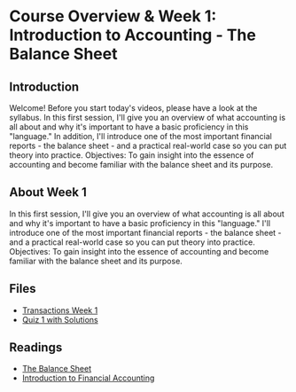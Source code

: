 # Course Overview & Week 1: Introduction to Accounting - The Balance Sheet

## Introduction
Welcome! Before you start today's videos, please have a look at the syllabus. In this first session, I'll give you an overview of what accounting is all about and why it's important to have a basic proficiency in this "language." In addition, I'll introduce one of the most important financial reports - the balance sheet - and a practical real-world case so you can put theory into practice. Objectives: To gain insight into the essence of accounting and become familiar with the balance sheet and its purpose.

## About Week 1
In this first session, I'll give you an overview of what accounting is all about and why it's important to have a basic proficiency in this "language." I'll introduce one of the most important financial reports - the balance sheet - and a practical real-world case so you can put theory into practice. Objectives: To gain insight into the essence of accounting and become familiar with the balance sheet and its purpose.

## Files
* [Transactions Week 1](./files/Transactions_Week_1.pdf)
* [Quiz 1 with Solutions](./files/Quiz1_Solutions.pdf)

## Readings
* [The Balance Sheet](./readings/The_Balance_Sheet.pdf)
* [Introduction to Financial Accounting](./readings/Introduction_to_Financial_Accounting.pdf)
